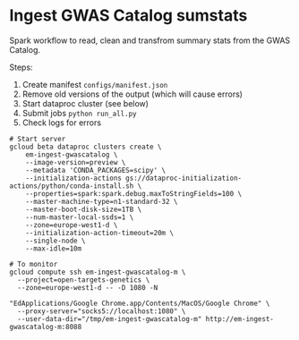 Ingest GWAS Catalog sumstats
============================

Spark workflow to read, clean and transfrom summary stats from the GWAS Catalog.

Steps:
  1. Create manifest `configs/manifest.json`
  2. Remove old versions of the output (which will cause errors)
  3. Start dataproc cluster (see below)
  4. Submit jobs `python run_all.py`
  5. Check logs for errors

```
# Start server
gcloud beta dataproc clusters create \
    em-ingest-gwascatalog \
    --image-version=preview \
    --metadata 'CONDA_PACKAGES=scipy' \
    --initialization-actions gs://dataproc-initialization-actions/python/conda-install.sh \
    --properties=spark:spark.debug.maxToStringFields=100 \
    --master-machine-type=n1-standard-32 \
    --master-boot-disk-size=1TB \
    --num-master-local-ssds=1 \
    --zone=europe-west1-d \
    --initialization-action-timeout=20m \
    --single-node \
    --max-idle=10m

# To monitor
gcloud compute ssh em-ingest-gwascatalog-m \
  --project=open-targets-genetics \
  --zone=europe-west1-d -- -D 1080 -N

"EdApplications/Google Chrome.app/Contents/MacOS/Google Chrome" \
  --proxy-server="socks5://localhost:1080" \
  --user-data-dir="/tmp/em-ingest-gwascatalog-m" http://em-ingest-gwascatalog-m:8088
```
